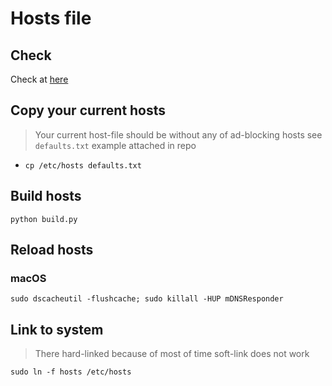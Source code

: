# Hosts file

## Check

Check at [here](https://checkadblock.ru)

## Copy your current hosts

> Your current host-file should be without any of ad-blocking hosts
> see `defaults.txt` example attached in repo

- `cp /etc/hosts defaults.txt`

## Build hosts

`python build.py`

## Reload hosts

### macOS

`sudo dscacheutil -flushcache; sudo killall -HUP mDNSResponder`

## Link to system

> There hard-linked because of most of time soft-link does not work

`sudo ln -f hosts /etc/hosts`
